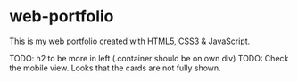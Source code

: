 # web-portfolio

This is my web portfolio created with HTML5, CSS3 & JavaScript.

TODO: h2 to be more in left (.container should be on own div)
TODO: Check the mobile view. Looks that the cards are not fully shown.
